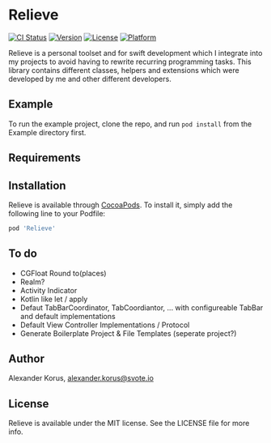 # Relieve

[![CI Status](https://img.shields.io/travis/alexanderkorus/Relieve.svg?style=flat)](https://travis-ci.org/alexanderkorus/Relieve)
[![Version](https://img.shields.io/cocoapods/v/Relieve.svg?style=flat)](https://cocoapods.org/pods/Relieve)
[![License](https://img.shields.io/cocoapods/l/Relieve.svg?style=flat)](https://cocoapods.org/pods/Relieve)
[![Platform](https://img.shields.io/cocoapods/p/Relieve.svg?style=flat)](https://cocoapods.org/pods/Relieve)

Relieve is a personal toolset and for swift development which I integrate into my projects to avoid having to rewrite recurring programming tasks.
This library contains different classes, helpers and extensions which were developed by me and other different developers. 

## Example

To run the example project, clone the repo, and run `pod install` from the Example directory first.

## Requirements

## Installation

Relieve is available through [CocoaPods](https://cocoapods.org). To install
it, simply add the following line to your Podfile:

```ruby
pod 'Relieve'
```

## To do
- CGFloat Round to(places)
- Realm?
- Activity Indicator 
- Kotlin like let / apply
- Defaut TabBarCoordinator, TabCoordiantor, ... with configureable TabBar and default implementations
- Default View Controller Implementations / Protocol 
- Generate Boilerplate Project & File Templates (seperate project?)

## Author

Alexander Korus, alexander.korus@svote.io

## License

Relieve is available under the MIT license. See the LICENSE file for more info.
